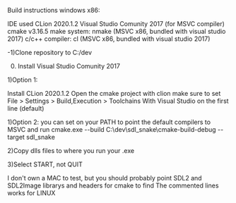 Build instructions windows x86:

IDE used CLion 2020.1.2
Visual Studio Comunity 2017 (for MSVC compiler)
cmake v3.16.5
make system: nmake (MSVC x86, bundled with visual studio 2017)
c/c++ compiler: cl (MSVC x86, bundled with visual studio 2017)

-1)Clone repository to C:/dev

0) Install Visual Studio Comunity 2017

1)Option 1:

Install CLion 2020.1.2
Open the cmake project with clion
make sure to set
File > Settings > Build,Execution > Toolchains
With Visual Studio on the first line (default)

1)Option 2:
you can set on your PATH to point the default compilers to MSVC and run
cmake.exe --build C:\dev\sdl_snake\cmake-build-debug --target sdl_snake

2)Copy dlls files to where you run your .exe

3)Select START, not QUIT

I don't own a MAC to test, but you should probably
point SDL2 and SDL2Image librarys and headers for cmake to find
The commented lines works for LINUX

